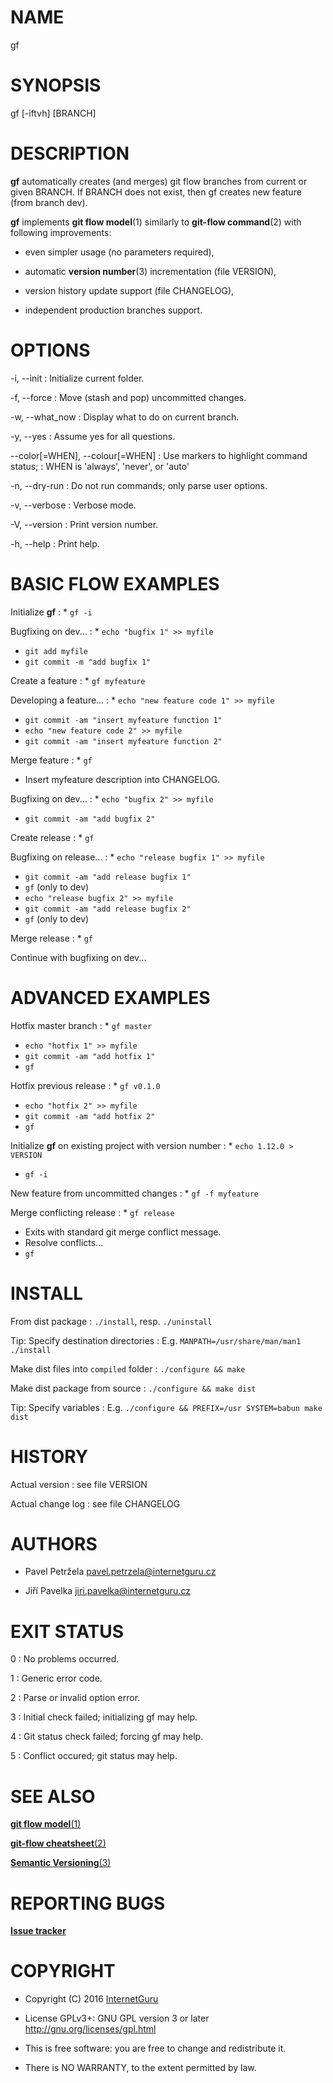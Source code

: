 # NAME

gf

# SYNOPSIS

gf [-iftvh] [BRANCH]

# DESCRIPTION

**gf** automatically creates (and merges) git flow branches from current or given BRANCH. If BRANCH does not exist, then gf creates new feature (from branch dev).

**gf** implements **git flow model**(1) similarly to **git-flow command**(2) with following improvements:

* even simpler usage (no parameters required),

* automatic **version number**(3) incrementation (file VERSION),

* version history update support (file CHANGELOG),

* independent production branches support.

# OPTIONS

-i, --init
: Initialize current folder.

-f, --force
: Move (stash and pop) uncommitted changes.

-w, --what_now
: Display what to do on current branch.

-y, --yes
: Assume yes for all questions.

--color[=WHEN], --colour[=WHEN]
: Use markers to highlight command status;
: WHEN is 'always', 'never', or 'auto'

-n, --dry-run
: Do not run commands; only parse user options.

-v, --verbose
: Verbose mode.

-V, --version
: Print version number.

-h, --help
: Print help.

# BASIC FLOW EXAMPLES

Initialize **gf**
: * ``gf -i``

Bugfixing on dev...
: * ``echo "bugfix 1" >> myfile``
* ``git add myfile``
* ``git commit -m "add bugfix 1"``

Create a feature
: * ``gf myfeature``

Developing a feature...
: * ``echo "new feature code 1" >> myfile``
* ``git commit -am "insert myfeature function 1"``
* ``echo "new feature code 2" >> myfile``
* ``git commit -am "insert myfeature function 2"``

Merge feature
: * ``gf``
* Insert myfeature description into CHANGELOG.

Bugfixing on dev...
: * ``echo "bugfix 2" >> myfile``
* ``git commit -am "add bugfix 2"``

Create release
: * ``gf``

Bugfixing on release...
: * ``echo "release bugfix 1" >> myfile``
* ``git commit -am "add release bugfix 1"``
* ``gf`` (only to dev)
* ``echo "release bugfix 2" >> myfile``
* ``git commit -am "add release bugfix 2"``
* ``gf`` (only to dev)

Merge release
: * ``gf``

Continue with bugfixing on dev...

# ADVANCED EXAMPLES

Hotfix master branch
: * ``gf master``
* ``echo "hotfix 1" >> myfile``
* ``git commit -am "add hotfix 1"``
* ``gf``

Hotfix previous release
: * ``gf v0.1.0``
* ``echo "hotfix 2" >> myfile``
* ``git commit -am "add hotfix 2"``
* ``gf``

Initialize **gf** on existing project with version number
: * ``echo 1.12.0 > VERSION``
* ``gf -i``

New feature from uncommitted changes
: * ``gf -f myfeature``

Merge conflicting release
: * ``gf release``
* Exits with standard git merge conflict message.
* Resolve conflicts...
* ``gf``

# INSTALL

From dist package
: ``./install``, resp. ``./uninstall``

Tip: Specify destination directories
: E.g. ``MANPATH=/usr/share/man/man1 ./install``

Make dist files into ``compiled`` folder
: ``./configure && make``

Make dist package from source
: ``./configure && make dist``

Tip: Specify variables
: E.g. ``./configure && PREFIX=/usr SYSTEM=babun make dist``

# HISTORY

Actual version
: see file VERSION

Actual change log
: see file CHANGELOG

# AUTHORS

* Pavel Petržela <pavel.petrzela@internetguru.cz>

* Jiří Pavelka <jiri.pavelka@internetguru.cz>

# EXIT STATUS

0
: No problems occurred.

1
: Generic error code.

2
: Parse or invalid option error.

3
: Initial check failed; initializing gf may help.

4
: Git status check failed; forcing gf may help.

5
: Conflict occured; git status may help.

# SEE ALSO

[**git flow model**(1)](http://nvie.com/posts/a-successful-git-branching-model/)

[**git-flow cheatsheet**(2)](http://danielkummer.github.io/git-flow-cheatsheet/)

[**Semantic Versioning**(3)](http://semver.org/)

# REPORTING BUGS

[**Issue tracker**](https://github.com/InternetGuru/gf/issues)

# COPYRIGHT

* Copyright (C) 2016 [InternetGuru](https://www.internetguru.cz)

* License GPLv3+: GNU GPL version 3 or later <http://gnu.org/licenses/gpl.html>

* This is free software: you are free to change and redistribute it.

* There is NO WARRANTY, to the extent permitted by law.
